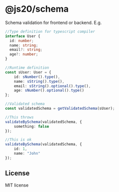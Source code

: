 # @js20/schema

Schema validation for frontend or backend.
E.g.


```ts
//Type definition for typescript compiler
interface User {
  id: number;
  name: string;
  email?: string;
  age?: number;
}

//Runtime definition
const sUser: User = {
    id: sNumber().type(),
    name: sString().type(),
    email: sString().optional().type(),
    age: sNumber().optional().type()
};

//Validated schema
const validatedSchema = getValidatedSchema(sUser);

//This throws
validateBySchema(validatedSchema, {
    something: false
});

//This is ok
validateBySchema(validatedSchema, {
    id: 1,
    name: "John"
});
```

## License

MIT license
